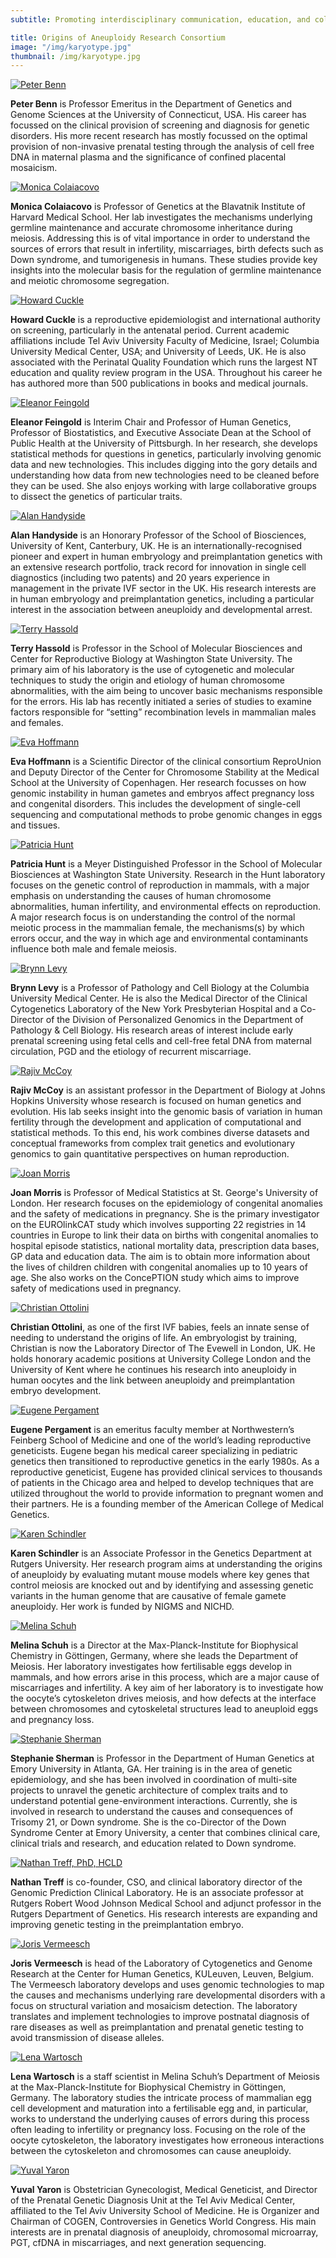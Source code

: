 ```yaml
---
subtitle: Promoting interdisciplinary communication, education, and collaborative research into the causal mechanisms, diagnosis, epidemiology, and clinical implications of constitutional chromosome abnormalities.

title: Origins of Aneuploidy Research Consortium
image: "/img/karyotype.jpg"
thumbnail: /img/karyotype.jpg
---
```


[![Peter Benn](/img/peter.jpg)](https://facultydirectory.uchc.edu/profile?profileId=Benn-Peter)

**Peter Benn** is Professor Emeritus in the Department of Genetics and Genome Sciences at the University of Connecticut, USA. His career has focussed on the clinical provision of screening and diagnosis for genetic disorders.  His more recent research has mostly focussed on the optimal provision of non-invasive prenatal testing through the analysis of cell free DNA in maternal plasma and the significance of confined placental mosaicism.

[![Monica Colaiacovo](/img/monica.jpg)](https://genepath.med.harvard.edu/colaiacovo/)

**Monica Colaiacovo** is Professor of Genetics at the Blavatnik Institute of Harvard Medical School. Her lab investigates the mechanisms underlying germline maintenance and accurate chromosome inheritance during meiosis. Addressing this is of vital importance in order to understand the sources of errors that result in infertility, miscarriages, birth defects such as Down syndrome, and tumorigenesis in humans. These studies provide key insights into the molecular basis for the regulation of germline maintenance and meiotic chromosome segregation.

[![Howard Cuckle](/img/howard.jpg)]()

**Howard Cuckle** is a reproductive epidemiologist and international authority on screening, particularly in the antenatal period. Current academic affiliations include Tel Aviv University Faculty of Medicine, Israel; Columbia University Medical Center, USA; and University of Leeds, UK. He is also associated with the Perinatal Quality Foundation which runs the largest NT education and quality review program in the USA. Throughout his career he has	authored more than 500 publications in books and medical journals. 

[![Eleanor Feingold](/img/eleanor.jpg)](https://publichealth.pitt.edu/home/directory/eleanor-feingold)

**Eleanor Feingold** is Interim Chair and Professor of Human Genetics, Professor of Biostatistics, and Executive Associate Dean at the School of Public Health at the University of Pittsburgh. In her research, she develops statistical methods for questions in genetics, particularly involving genomic data and new technologies. This includes digging into the gory details and understanding how data from new technologies need to be cleaned before they can be used. She also enjoys working with large collaborative groups to dissect the genetics of particular traits. 

[![Alan Handyside](/img/alan.jpg)](https://www.preimplantationgenetics.com)

**Alan Handyside** is an Honorary Professor of the School of Biosciences, University of Kent, Canterbury, UK. He is an internationally-recognised pioneer and expert in human embryology and preimplantation genetics with an extensive research portfolio, track record for innovation in single cell diagnostics (including two patents) and 20 years experience in management in the private IVF sector in the UK. His research interests are in human embryology and preimplantation genetics, including a particular interest in the association between aneuploidy and developmental arrest.

[![Terry Hassold](/img/terry.jpg)](https://smb.wsu.edu/faculty-trainees-and-staff/faculty/profile/terry-hassold)

**Terry Hassold** is Professor in the School of Molecular Biosciences and Center for Reproductive Biology at Washington State University. The primary aim of his laboratory is the use of cytogenetic and molecular techniques to study the origin and etiology of human chromosome abnormalities, with the aim being to uncover basic mechanisms responsible for the errors. His lab has recently initiated a series of studies to examine factors responsible for “setting” recombination levels in mammalian males and females.

[![Eva Hoffmann](/img/eva.jpg)](https://icmm.ku.dk/english/research-groups/hoffmann-group/)

**Eva Hoffmann** is a Scientific Director of the clinical consortium ReproUnion and Deputy Director of the Center for Chromosome Stability at the Medical School at the University of Copenhagen. Her research focusses on how genomic instability in human gametes and embryos affect pregnancy loss and congenital disorders. This includes the development of single-cell sequencing and computational methods to probe genomic changes in eggs and tissues.

[![Patricia Hunt](/img/pat.jpg)](https://smb.wsu.edu/faculty-trainees-and-staff/faculty/profile/pat-hunt)

**Patricia Hunt** is a Meyer Distinguished Professor in the School of Molecular Biosciences at Washington State University. Research in the Hunt laboratory focuses on the genetic control of reproduction in mammals, with a major emphasis on understanding the causes of human chromosome abnormalities, human infertility, and environmental effects on reproduction. A major research focus is on understanding the control of the normal meiotic process in the mammalian female, the mechanisms(s) by which errors occur, and the way in which age and environmental contaminants influence both male and female meiosis.

[![Brynn Levy](/img/brynn.jpg)](https://www.pathology.columbia.edu/profile/brynn-levy-msc)

**Brynn Levy** is a Professor of Pathology and Cell Biology at the Columbia University Medical Center. He is also the Medical Director of the Clinical Cytogenetics Laboratory of the New York Presbyterian Hospital and a Co-Director of the Division of Personalized Genomics in the Department of Pathology & Cell Biology. His research areas of interest include early prenatal screening using fetal cells and cell-free fetal DNA from maternal circulation, PGD and the etiology of recurrent miscarriage.


[![Rajiv McCoy](/img/rajiv.jpg)](https://mccoy-lab.org)

**Rajiv McCoy** is an assistant professor in the Department of Biology at Johns Hopkins University whose research is focused on human genetics and evolution. His lab seeks insight into the genomic basis of variation in human fertility through the development and application of computational and statistical methods. To this end, his work combines diverse datasets and conceptual frameworks from complex trait genetics and evolutionary genomics to gain quantitative perspectives on human reproduction.

[![Joan Morris](/img/joan.jpg)](https://www.sgul.ac.uk/profiles/joan-morris)

**Joan Morris** is Professor of Medical Statistics at St. George's University of London. Her research focuses on the epidemiology of congenital anomalies and the safety of medications in pregnancy. She is the  primary investigator on the EUROlinkCAT study which involves supporting 22 registries in 14 countries in Europe to link their data on births with congenital anomalies to hospital episode statistics, national mortality data, prescription data bases, GP data and education data. The aim is to obtain more information about the lives of children children with congenital anomalies up to 10 years of age. She also works on the ConcePTION study which aims to improve safety of medications used in pregnancy.


[![Christian Ottolini](/img/christian.jpg)](https://www.evewell.com/team/dr-christian-ottolini/)

**Christian Ottolini**, as one of the first IVF babies, feels an innate sense of needing to understand the origins of life. An embryologist by training, Christian is now the Laboratory Director of The Evewell in London, UK. He holds honorary academic positions at University College London and the University of Kent where he continues his research into aneuploidy in human oocytes and the link between aneuploidy and preimplantation embryo development.

[![Eugene Pergament](/img/eugene.jpg)]()

**Eugene Pergament** is an emeritus faculty member at Northwestern’s Feinberg School of Medicine and one of the world’s leading reproductive geneticists. Eugene began his medical career specializing in pediatric genetics then transitioned to reproductive genetics in the early 1980s. As a reproductive geneticist, Eugene has provided clinical services to thousands of patients in the Chicago area and helped to develop techniques that are utilized throughout the world to provide information to pregnant women and their partners. He is a founding member of the American College of Medical Genetics.

[![Karen Schindler](/img/karen.jpg)](http://genfaculty.rutgers.edu/schindler)

**Karen Schindler** is an Associate Professor in the Genetics Department at Rutgers University. Her research program aims at understanding the origins of aneuploidy by evaluating mutant mouse models where key genes that control meiosis are knocked out and by identifying and assessing genetic variants in the human genome that are causative of female gamete aneuploidy. Her work is funded by NIGMS and NICHD.

[![Melina Schuh](/img/melina.jpg)](https://www.mpibpc.mpg.de/mschuh)

**Melina Schuh** is a Director at the Max-Planck-Institute for Biophysical Chemistry in Göttingen, Germany, where she leads the Department of Meiosis. Her laboratory investigates how fertilisable eggs develop in mammals, and how errors arise in this process, which are a major cause of miscarriages and infertility. A key aim of her laboratory is to investigate how the oocyte’s cytoskeleton drives meiosis, and how defects at the interface between chromosomes and cytoskeletal structures lead to aneuploid eggs and pregnancy loss.

[![Stephanie Sherman](/img/stephanie.jpg)](https://med.emory.edu/directory/profile/?u=SSHERMA)

**Stephanie Sherman** is Professor in the Department of Human Genetics at Emory University in Atlanta, GA. Her training is in the area of genetic epidemiology, and she has been involved in coordination of multi-site projects to unravel the genetic architecture of complex traits and to understand potential gene-environment interactions. Currently, she is involved in research to understand the causes and consequences of Trisomy 21, or Down syndrome. She is the co-Director of the Down Syndrome Center at Emory University, a center that combines clinical care, clinical trials and research, and education related to Down syndrome.


[![Nathan Treff, PhD, HCLD](/img/nathan.jpg)](https://www.lifeview.com/)

**Nathan Treff** is co-founder, CSO, and clinical laboratory director of the Genomic Prediction Clinical Laboratory. He is an associate professor at Rutgers Robert Wood Johnson Medical School and adjunct professor in the Rutgers Department of Genetics. His research interests are expanding and improving genetic testing in the preimplantation embryo.

[![Joris Vermeesch](/img/joris.jpg)](https://www.kuleuven.be/wieiswie/en/person/00003838)

**Joris Vermeesch** is head of the Laboratory of Cytogenetics and Genome Research at the Center for Human Genetics, KULeuven, Leuven, Belgium. The Vermeesch laboratory develops and uses genomic technologies to map the causes and mechanisms underlying rare developmental disorders with a focus on structural variation and mosaicism detection. The laboratory translates and implement technologies to improve postnatal diagnosis of rare diseases as well as  preimplantation and prenatal genetic testing  to avoid transmission of disease alleles. 

[![Lena Wartosch](/img/lena.jpg)](https://www.mpibpc.mpg.de/16768031/Lena-Wartosch-short-bio)

**Lena Wartosch** is a staff scientist in Melina Schuh’s Department of Meiosis at the Max-Planck-Institute for Biophysical Chemistry in Göttingen, Germany. The laboratory studies the intricate process of mammalian egg cell development and maturation into a fertilisable egg and, in particular, works to understand the underlying causes of errors during this process often leading to infertility or pregnancy loss. Focusing on the role of the oocyte cytoskeleton, the laboratory investigates how erroneous interactions between the cytoskeleton and chromosomes can cause aneuploidy.

[![Yuval Yaron](/img/yuval.jpg)](https://www.tasmc.org.il/sites/en/Personnel/pages/yaron-yuval.aspx)

**Yuval Yaron** is Obstetrician Gynecologist, Medical Geneticist, and Director of the Prenatal Genetic Diagnosis Unit at the Tel Aviv Medical Center, affiliated to the Tel Aviv University School of Medicine. He is Organizer and Chairman of COGEN, Controversies in Genetics World Congress. His main interests are in prenatal diagnosis of aneuploidy, chromosomal microarray, PGT, cfDNA in miscarriages, and next generation sequencing.





